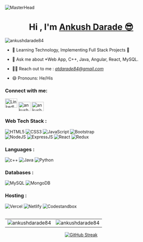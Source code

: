 ![MasterHead](https://mir-s3-cdn-cf.behance.net/project_modules/max_1200/79731568097599.5b50bca477735.jpg)

<h1 align="center"> Hi , I'm <a href="https://www.linkedin.com/in/ankushdarade84" target="_blank"> Ankush Darade 😎</a></h1>
<!-- <h3 align="center"> <img src="https://readme-typing-svg.herokuapp.com?color=0357F7&lines=Full+Stack+Java+Developer+%3A)" /> </h3> -->
<p align="left"> <img src="https://komarev.com/ghpvc/?username=ankushdarade84&label=Profile%20views&color=brightgreen&style=flat" alt="ankushdarade84" /> </p>

- 🌱 Learning Technology, Implementing Full Stack Projects 🚀

- 💬 Ask me about *Web App, C++, Java, Angular, React, MySQL.

- 👨‍💻 Reach out to me : *<a href="mailto:atdarade84@gmail.com" target="_blank">atdarade84@gmail.com</a>*

- 😄 Pronouns: He/His

<h3 align="left">Connect with me:</h3>
<div align="left">
  <a href="https://www.linkedin.com/in/ankushdarade84/"><img alt="LinkedIn" src="https://raw.githubusercontent.com/rahuldkjain/github-profile-readme-generator/master/src/images/icons/Social/linked-in-alt.svg" alt="ankushdarade84" height="30" width="40" /></a>
  <a href="https://instagram.com/ankush_darade/" target="blank"><img align="center" src="https://raw.githubusercontent.com/rahuldkjain/github-profile-readme-generator/master/src/images/icons/Social/instagram.svg" alt="ankushdarade84" height="30" width="40" /></a>
  <a href="https://ankush-darade.netlify.app/" target="blank"><img align="center" src="https://ankush-darade.netlify.app/assets/img/aiim.png" alt="ankushdarade84" height="30" width="40" /></a>
  
<!--   <a href="https://www.leetcode.com/surajdarade" target="blank"><img align="center" src="https://raw.githubusercontent.com/rahuldkjain/github-profile-readme-generator/master/src/images/icons/Social/leet-code.svg" alt="ankushdarade84" height="30" width="40" /></a> -->
</div>

<h3 align="left">Web Tech Stack :</h3>
<div align="left">
<img alt="HTML5" src="https://img.shields.io/badge/html5-%23E34F26.svg?style=for-the-badge&logo=html5&logoColor=white"/>
<img alt="CSS3" src="https://img.shields.io/badge/css3-%231572B6.svg?style=for-the-badge&logo=css3&logoColor=white"/> 
<img alt="JavaScript" src="https://img.shields.io/badge/javascript-%23323330.svg?style=for-the-badge&logo=javascript&logoColor=%23F7DF1E"/> 
<!-- <img alt="TailwindCSS" src="https://img.shields.io/badge/Tailwind_CSS-38B2AC?style=for-the-badge&logo=tailwind-css&logoColor=white"/> -->
<img alt="Bootstrap" src="https://img.shields.io/badge/bootstrap-%23563D7C.svg?style=for-the-badge&logo=bootstrap&logoColor=white"/>
<br>
<!-- <img alt="PHP" src="https://img.shields.io/badge/php-%23777BB4.svg?style=for-the-badge&logo=php&logoColor=white"/> -->
<img alt="NodeJS" src="https://img.shields.io/badge/node.js-%2343853D.svg?style=for-the-badge&logo=node-dot-js&logoColor=white"/>
<img alt="ExpressJS" src="https://img.shields.io/badge/Express.js-000000?style=for-the-badge&logo=express&logoColor=white"/>
<img alt="React" src="https://img.shields.io/badge/react-%2320232a.svg?style=for-the-badge&logo=react&logoColor=%2361DAFB"/>
<!-- <img alt="mui" src="https://img.shields.io/badge/Material%20UI-007FFF?style=for-the-badge&logo=mui&logoColor=white"/> -->
<img alt="Redux" src="https://img.shields.io/badge/Redux-593D88?style=for-the-badge&logo=redux&logoColor=white"/>
<!-- <img alt="sockteio" src="https://img.shields.io/badge/Socket.io-010101?&style=for-the-badge&logo=Socket.io&logoColor=white"/> -->
</div>

<h3 align="left">Languages :</h3>
<div align="left">
  <img alt="c++" src="https://img.shields.io/badge/C%2B%2B-00599C?style=for-the-badge&logo=c%2B%2B&logoColor=white"/>
  <img alt="Java" src="https://img.shields.io/badge/java-%23ED8B00.svg?style=for-the-badge&logo=java&logoColor=white"/>
  <img alt="Python" src="https://img.shields.io/badge/python-%2314354C.svg?style=for-the-badge&logo=python&logoColor=white"/>
</div>

<h3 align="left">Databases :</h3>
<div align="left">
  <img alt="MySQL" src="https://img.shields.io/badge/mysql-%2300f.svg?style=for-the-badge&logo=mysql&logoColor=white"/>
  <img alt="MongoDB" src ="https://img.shields.io/badge/MongoDB-4EA94B?style=for-the-badge&logo=mongodb&logoColor=white"/>
</div>


<h3 align="left">Hosting :</h3>
<div align="left">
<!--   <img alt="AWS" src="https://img.shields.io/badge/Amazon_AWS-FF9900?style=for-the-badge&logo=amazonaws&logoColor=white"/> -->
<!--   <img alt="Heroku" src="https://img.shields.io/badge/heroku-%23430098.svg?style=for-the-badge&logo=heroku&logoColor=white"/> -->

  <img alt="Vercel" src="https://img.shields.io/badge/Vercel-000000?style=for-the-badge&logo=vercel&logoColor=white"/>
  <img alt="Netlify" src="https://img.shields.io/badge/Netlify-00C7B7?style=for-the-badge&logo=netlify&logoColor=white"/>
    <img alt="Codestandbox" src="https://img.shields.io/badge/Codestandbox-000000?style=for-the-badge&logo=square&logoColor=white"/>
</div>
<br/>

<table>
  <tr>
    <td><img src="https://github-readme-stats.vercel.app/api?username=ankushdarade84&show_icons=true&theme=light&locale=en&rank_icon&icon_color=00FF00&title_color=FFA500" alt="ankushdarade84" /></td>
    <td><img src="https://github-readme-stats.vercel.app/api/top-langs?username=ankushdarade84&show_icons=true&theme=light&locale=en&layout=compact&langs_count=10" alt="ankushdarade84" /></td>
  </tr>

</table>

<div align="center">
<!-- <p><img align="center" src="https://streak-stats.demolab.com/?user=ankushdarade84&theme=light" alt="ankushdarade84" /></p> -->
<a href="https://git.io/streak-stats"><img src="https://github-readme-streak-stats.herokuapp.com?user=ankushdarade84" alt="GitHub Streak" /></a>
</div>
